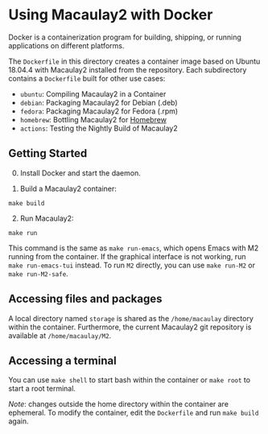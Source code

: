 # Using Macaulay2 with Docker

Docker is a containerization program for building, shipping, or running applications on different platforms.

The `Dockerfile` in this directory creates a container image based on Ubuntu 18.04.4 with Macaulay2 installed from the repository. Each subdirectory contains a `Dockerfile` built for other use cases:

- `ubuntu`: Compiling Macaulay2 in a Container
- `debian`: Packaging Macaulay2 for Debian (.deb)
- `fedora`: Packaging Macaulay2 for Fedora (.rpm)
- `homebrew`: Bottling Macaulay2 for [Homebrew](https://brew.sh/)
- `actions`: Testing the Nightly Build of Macaulay2

## Getting Started
0. Install Docker and start the daemon.

1. Build a Macaulay2 container:
```
make build
```

2. Run Macaulay2:
```
make run
```

This command is the same as `make run-emacs`, which opens Emacs with M2 running from the container. If the graphical interface is not working, run `make run-emacs-tui` instead. To run `M2` directly, you can use `make run-M2` or `make run-M2-safe`.

## Accessing files and packages

A local directory named `storage` is shared as the `/home/macaulay` directory within the container. Furthermore, the current Macaulay2 git repository is available at `/home/macaulay/M2`.

## Accessing a terminal

You can use `make shell` to start bash within the container or `make root` to start a root terminal.

*Note*: changes outside the home directory within the container are ephemeral. To modify the container, edit the `Dockerfile` and run `make build` again.
